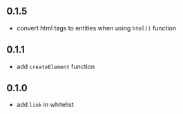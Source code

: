 ## 0.1.5
- convert html tags to entities when using `html()` function

## 0.1.1
- add `createElement` function

## 0.1.0
- add `link` in whitelist
